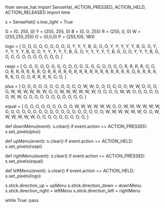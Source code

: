 from sense_hat import SenseHat, ACTION_PRESSED, ACTION_HELD, ACTION_RELEASED
import time

s = SenseHat()
s.low_light = True

G = (0, 255, 0)
Y = (255, 255, 0)
B = (0, 0, 255)
R = (255, 0, 0)
W = (255,255,255)
O = (0,0,0)
P = (255,105, 180)


logo = [
    O, O, O, O, O, O, O, O,
    O, Y, Y, Y, B, G, O, O,
    Y, Y, Y, Y, Y, B, G, O,
    Y, Y, Y, Y, Y, B, G, O,
    Y, Y, Y, Y, Y, B, G, O,
    Y, Y, Y, Y, Y, B, G, O,
    O, Y, Y, Y, B, G, O, O,
    O, O, O, O, O, O, O, O,
    ]



raspi = [
    O, G, G, O, O, G, G, O, 
    O, O, G, G, G, G, O, O,
    O, O, R, R, R, R, O, O, 
    O, R, R, R, R, R, R, O,
    R, R, R, R, R, R, R, R,
    R, R, R, R, R, R, R, R,
    O, R, R, R, R, R, R, O,
    O, O, R, R, R, R, O, O,
    ]
  
  
plus = [
    O, O, O, O, O, O, O, O, 
    O, O, O, W, W, O, O, O,
    O, O, O, W, W, O, O, O, 
    O, W, W, W, W, W, W, O,
    O, W, W, W, W, W, W, O,
    O, O, O, W, W, O, O, O,
    O, O, O, W, W, O, O, O,
    O, O, O, O, O, O, O, O,
    ]



equal = [
    O, O, O, O, O, O, O, O, 
    O, W, W, W, W, W, W, O,
    O, W, W, W, W, W, W, O,
    O, O, O, O, O, O, O, O,
    O, O, O, O, O, O, O, O,
    O, W, W, W, W, W, W, O,
    O, W, W, W, W, W, W, O,
    O, O, O, O, O, O, O, O,
    ]
  
    
def downMenu(event):
  s.clear()
  if event.action == ACTION_PRESSED:
    s.set_pixels(plus)
    
def upMenu(event):
  s.clear()
  if event.action == ACTION_HELD:
    s.set_pixels(raspi)
    
def rightMenu(event):
  s.clear()
  if event.action == ACTION_PRESSED:
    s.set_pixels(equal)
    
def leftMenu(event):
  s.clear()
  if event.action == ACTION_HELD:
    s.set_pixels(logo)






s.stick.direction_up = upMenu
s.stick.direction_down = downMenu
s.stick.direction_right = leftMenu
s.stick.direction_left = rightMenu

while True:
    pass
